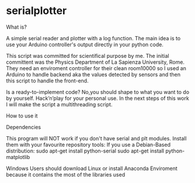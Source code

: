 # serialplotter

What is?

A simple serial reader and plotter with a log function. The main idea is to use your Arduino controller's output directly in your python code.

This script was committed for scientifical purpose by me. The initial committent was the Physics Department of La Sapienza University, Rome. They need an enviroment controller for their clean room10000 so I used an Arduino to handle backend aka the values detected by sensors and then this script to handle the front-end.

Is a ready-to-implement code?
No,you should shape to what you want to do by yourself.
Hack’n’play for your personal use.
In the next steps of this work I will make the script a multithreading script.

How to use it

Dependencies

This program will NOT work if you don't have serial and plt modules.
Install them with your favourite repository tools:
If you use a Debian-Based distribution:
  sudo apt-get install python-serial
  sudo apt-get install python-matplotlib

Windows Users should download Linux or install Anaconda Enviroment because it contains the most of the libraries used
